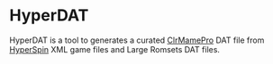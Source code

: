 # HyperDAT

HyperDAT is a tool to generates a curated [ClrMamePro](https://mamedev.emulab.it/clrmamepro/) DAT file from [HyperSpin](https://hyperspin-fe.com/) XML game files and Large Romsets DAT files.
